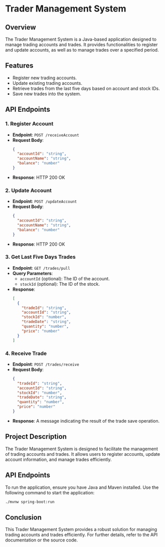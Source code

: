 # Trader Management System

## Overview
The Trader Management System is a Java-based application designed to manage trading accounts and trades. It provides functionalities to register and update accounts, as well as to manage trades over a specified period.

## Features
- Register new trading accounts.
- Update existing trading accounts.
- Retrieve trades from the last five days based on account and stock IDs.
- Save new trades into the system.

## API Endpoints

### 1. Register Account
- **Endpoint**: `POST /receiveAccount`
- **Request Body**: 
  ```json
  {
    "accountId": "string",
    "accountName": "string",
    "balance": "number"
  }
  ```
- **Response**: HTTP 200 OK

### 2. Update Account
- **Endpoint**: `POST /updateAccount`
- **Request Body**: 
  ```json
  {
    "accountId": "string",
    "accountName": "string",
    "balance": "number"
  }
  ```
- **Response**: HTTP 200 OK

### 3. Get Last Five Days Trades
- **Endpoint**: `GET /trades/pull`
- **Query Parameters**:
  - `accountId` (optional): The ID of the account.
  - `stockId` (optional): The ID of the stock.
- **Response**: 
  ```json
  [
    {
      "tradeId": "string",
      "accountId": "string",
      "stockId": "number",
      "tradeDate": "string",
      "quantity": "number",
      "price": "number"
    }
  ]
  ```

### 4. Receive Trade
- **Endpoint**: `POST /trades/receive`
- **Request Body**: 
  ```json
  {
    "tradeId": "string",
    "accountId": "string",
    "stockId": "number",
    "tradeDate": "string",
    "quantity": "number",
    "price": "number"
  }
  ```
- **Response**: A message indicating the result of the trade save operation.

## Project Description
The Trader Management System is designed to facilitate the management of trading accounts and trades. It allows users to register accounts, update account information, and manage trades efficiently.

## API Endpoints
To run the application, ensure you have Java and Maven installed. Use the following command to start the application:
```bash
./mvnw spring-boot:run
```

## Conclusion
This Trader Management System provides a robust solution for managing trading accounts and trades efficiently. For further details, refer to the API documentation or the source code.
